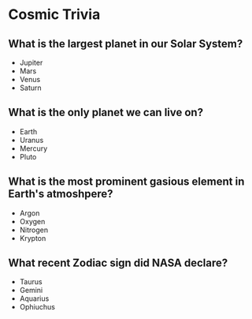 # Cosmic Trivia

## What is the largest planet in our Solar System?
- Jupiter
- Mars
- Venus
- Saturn

## What is the only planet we can live on?
- Earth
- Uranus
- Mercury
- Pluto

## What is the most prominent gasious element in Earth's atmoshpere?
- Argon
- Oxygen
- Nitrogen
- Krypton

## What recent Zodiac sign did NASA declare?
- Taurus
- Gemini
- Aquarius
- Ophiuchus